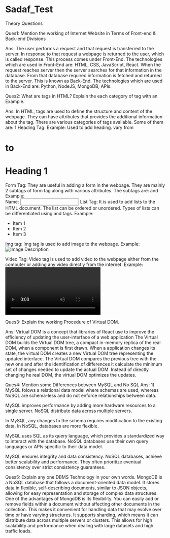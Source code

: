 # Sadaf_Test
Theory Questions

Ques1: Mention the working of Internet Website in Terms of Front-end & Back-end Divisions

Ans: The user performs a request and that request is transferred to the server. In response to that request a webpage is returned to the user, which is called response. This process comes under Front-End. The technologies which are used in Front-End are: HTML, CSS, JavaScript, React. When the request reaches server then the server searches for that information in the database. From that database required information is fetched and returned to the server. This is known as Back-End. The technologies which are used in Back-End are: Python, NodeJS, MongoDB, APIs.

Ques2: What are tags in HTML? Explain the each category of tag with an Example.

Ans: In HTML, tags are used to define the structure and content of the webpage. They can have attributes that provides the additional information about the tag. There are various categories of tags available. Some of them are: 
1.Heading Tag: 
Example: Used to add heading. vary from <h1> to <h6>
  <h1>Heading 1</h1>
Form Tag: They are useful in adding a form in the webpage. They are mainly 2 subtags of form tag along with various attributes. The subtags are: and Example:
 <form>
 <label for="name">Name:</label>
 <input type="text" id="name" name="name">
 <form>
List Tag: It is used to add lists to the HTML document. The list can be ordered or unordered. Types of lists can be differentiated using
and
tags. Example:
  <ul>
<li>Item 1</li>
<li>Item 2</li>
<li>Item 3</li>
</ul>
Img tag: Img tag is used to add image to the webpage. Example: <img src="image.jpg" alt="Image Description">

Video Tag: Video tag is used to add video to the webpage either from the computer or adding any video directly from the internet. Example: <video src=".mp4" controls></video>

Ques3: Explain the working Procedure of Virtual DOM.

Ans: Virtual DOM is a concept that libraries of React use to improve the efficiency of updating the user-interface of a web application The Virtual DOM builds the Virtual DOM tree, a compact in-memory replica of the real DOM, when a component is first drawn. When a application changes its state, the virtual DOM creates a new Virtual DOM tree representing the updated interface. The Virtual DOM compares the previous tree with the new one and after the identification of differences it calculate the minimum set of changes needed to update the actual DOM. Instead of directly changing he real DOM, the virtual DOM optimizes the updates.

Ques4: Mention some Differences between MySQL and No SQL 
   Ans: 1) MySQL folows a relational data model where schemas are used, whereas NoSQL are schema-less and do not enforce relationships between data.

MySQL improves performance by adding more hardware resources to a single server. NoSQL distribute data across multiple servers.

In MySQL, any changes to the schema requires modification to the existing data. In NoSQL, databases are more flexible.

MySQL uses SQL as its query language, which provides a standardized way to interact with the database. NoSQL databases use their own query languages or APIs specific to their data model.

MySQL ensures integrity and data consistency. NoSQL databases, achieve better scalability and performance. They often prioritize eventual consistency over strict consistency guarantees.

Ques5: Explain any one DBMS Technology in your own words. 
   MongoDB is a NoSQL database that follows a document-oriented data model. It stores data in flexible, self-describing documents, similar to JSON objects, allowing for easy representation and storage of complex data structures. One of the advantages of MongoDB is its flexibility. You can easily add or remove fields within a document without affecting other documents in the collection. This makes it convenient for handling data that may evolve over time or have varying structures. It supports sharding, which means it can distribute data across multiple servers or clusters. This allows for high scalability and performance when dealing with large datasets and high traffic loads.

